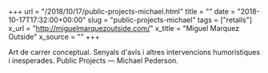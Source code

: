 +++
url = "/2018/10/17/public-projects-michael.html"
title = ""
date = "2018-10-17T17:32:00+00:00"
slug = "public-projects-michael"
tags = ["retalls"]
x_url = "http://miguelmarquezoutside.com/"
x_title = "Miguel Marquez Outside"
x_source = ""
+++


Art de carrer conceptual. Senyals d'avís i altres intervencions humorístiques i inesperades. Public Projects — Michael Pederson.
